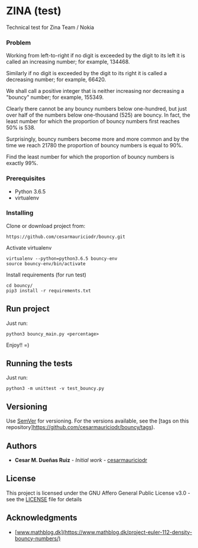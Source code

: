 # ZINA (test)
Technical test for Zina Team / Nokia

### Problem
Working from left-to-right if no digit is exceeded by the digit to its left it is called an increasing number; for example, 134468.

Similarly if no digit is exceeded by the digit to its right it is called a decreasing number; for example, 66420.

We shall call a positive integer that is neither increasing nor decreasing a "bouncy" number; for example, 155349.

Clearly there cannot be any bouncy numbers below one-hundred, but just over half of the numbers below one-thousand (525) are bouncy. In fact, the least number for which the proportion of bouncy numbers first reaches 50% is 538.

Surprisingly, bouncy numbers become more and more common and by the time we reach 21780 the proportion of bouncy numbers is equal to 90%.

Find the least number for which the proportion of bouncy numbers is exactly 99%.

### Prerequisites
 * Python 3.6.5
 * virtualenv

### Installing
Clone or download project from: 
```
https://github.com/cesarmauriciodr/bouncy.git
```

Activate virtualenv
```
virtualenv --python=python3.6.5 bouncy-env
source bouncy-env/bin/activate
```

Install requirements (for run test)
```
cd bouncy/
pip3 install -r requirements.txt
```

## Run project
Just run:

```
python3 bouncy_main.py <percentage>
```
Enjoy!! =)

## Running the tests
Just run:

```
python3 -m unittest -v test_bouncy.py
```

## Versioning

Use [SemVer](http://semver.org/) for versioning. For the versions available, see the [tags on this repository]https://github.com/cesarmauriciodr/bouncy/tags). 

## Authors

* **Cesar M. Dueñas Ruiz** - *Initial work* - [cesarmauriciodr](https://github.com/cesarmauriciodr)

## License

This project is licensed under the GNU Affero General Public License v3.0 - see the [LICENSE](LICENSE) file for details

## Acknowledgments

* [www.mathblog.dk](https://www.mathblog.dk/project-euler-112-density-bouncy-numbers/)
